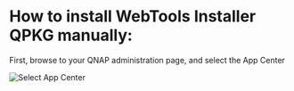 # How to install WebTools Installer QPKG manually:

First, browse to your QNAP administration page, and select the App Center

![Select App Center](https://github.com/ukdtom/WTInstaller/blob/master/Wiki/qnap/Select_App_Center.png)